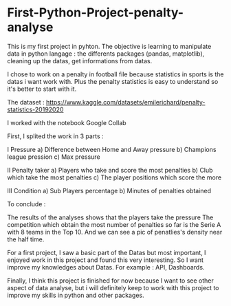 # First-Python-Project-penalty-analyse

This is my first project in pyhton. The objective is learning to manipulate data in python langage : the differents packages (pandas, matplotlib), cleaning up the datas, get informations from datas.

I chose to work on a penalty in football file because statistics in sports is the datas i want work with. Plus the penalty statistics is easy to understand so it's better to start with it.

The dataset : https://www.kaggle.com/datasets/emilerichard/penalty-statistics-20192020

I worked with the notebook Google Collab

First, I splited the work in 3 parts :

I Pressure
  a) Difference between Home and Away pressure 
  b) Champions league pression
  c) Max pressure

II Penalty taker
  a) Players who take and score the most penalties
  b) Club which take the most penalties
  c) The player positions which score the more
  
III Condition
  a) Sub Players percentage
  b) Minutes of penalties obtained
  
To conclude :

The results of the analyses shows that the players take the pressure
The competition which obtain the most number of penalties so far is the Serie A with 8 teams in the Top 10.
And we can see a pic of penatlies's density near the half time.

For a first project, I saw a basic part of the Datas but most important, I enjoyed work in this project and found this very interesting. So I want improve my knowledges about Datas. For example : API, Dashboards.

Finally, I think this project is finished for now because I want to see other aspect of data analyse, but i will definitely keep to work with this project to improve my skills in python and other packages.
